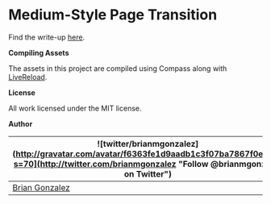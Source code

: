 Medium-Style Page Transition
============================
Find the write-up [here](http://tympanus.net/codrops/2013/10/30/medium-style-page-transition/).

__Compiling Assets__

The assets in this project are compiled using Compass along with [LiveReload](http://livereload.com/). 

__License__

All work licensed under the MIT license.

__Author__

| ![twitter/brianmgonzalez](http://gravatar.com/avatar/f6363fe1d9aadb1c3f07ba7867f0e854?s=70](http://twitter.com/brianmgonzalez "Follow @brianmgonzalez on Twitter") |
|---|
| [Brian Gonzalez](http://briangonzalez.org) |
